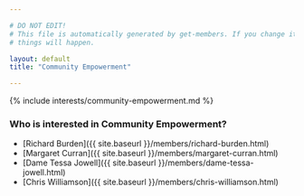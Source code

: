 ```yaml
---

# DO NOT EDIT!
# This file is automatically generated by get-members. If you change it, bad
# things will happen.

layout: default
title: "Community Empowerment"

---
```


{% include interests/community-empowerment.md %}

### Who is interested in Community Empowerment?


* [Richard Burden]({{ site.baseurl }}/members/richard-burden.html)
* [Margaret Curran]({{ site.baseurl }}/members/margaret-curran.html)
* [Dame  Tessa Jowell]({{ site.baseurl }}/members/dame-tessa-jowell.html)
* [Chris Williamson]({{ site.baseurl }}/members/chris-williamson.html)
